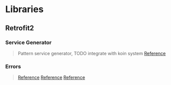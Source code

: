 # Libraries

## Retrofit2

### Service Generator
> Pattern service generator, TODO integrate with koin system
> [Reference](https://futurestud.io/tutorials/retrofit-2-creating-a-sustainable-android-client)

### Errors
> [Reference](https://futurestud.io/tutorials/retrofit-2-how-to-detect-network-and-conversion-errors-in-onfailure)
> [Reference](https://futurestud.io/tutorials/retrofit-2-simple-error-handling)
> [Reference](https://futurestud.io/tutorials/retrofit-2-catch-server-errors-globally-with-response-interceptor)
